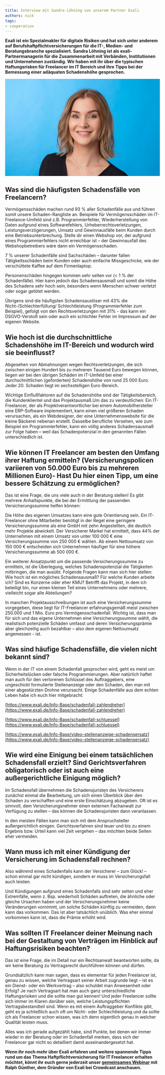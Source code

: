 ```yaml
---
title: Interview mit Sandra Löhning von unserem Partner Exali
authors: nick
tags:
- cooperation
---
```


**Exali ist ein Spezialmakler für digitale Risiken und hat sich unter anderem auf Berufshaftpflichtversicherungen für die IT-, Medien- und Beratungsbranche spezialisiert. Sandra Löhning ist als exali-Partnermanagerin für die Zusammenarbeit mit Verbänden, Institutionen und Unternehmen zuständig. Wir haben mit ihr über die typischen Haftungsrisken für Freelancer im IT Bereich und ihre Tipps bei der Bemessung einer adäquaten Schadenshöhe gesprochen.**

<!--truncate-->

![](Bild1--1--2.jpg)

## Was sind die häufigsten Schadensfälle von Freelancern?

Vermögensschäden machen rund 93 % aller Schadenfälle aus und führen somit unsere Schaden-Rangliste an. Beispiele für Vermögensschäden im IT-Freelance-Umfeld sind z.B. Programmierfehler, Wiederherstellung von Daten aufgrund eines Softwarefehlers, Urheberrechtsverletzungen, Leistungsverzögerungen, Umsatz und Gewinnausfälle beim Kunden durch eine Betriebsunterbrechung. Stelle dir einen Webshop vor, der aufgrund eines Programmierfehlers nicht erreichbar ist – der Gewinnausfall des Webshopbetreibers wäre dann ein Vermögensschaden.

7 % unserer Schadenfälle sind Sachschäden – darunter fallen Tätigkeitsschäden beim Kunden oder auch einfache Missgeschicke, wie der verschüttete Kaffee auf dem Firmenlaptop.

Personenschäden hingegen kommen sehr selten vor (\< 1 % der Schadenfälle). Hier kann jedoch das Schadensausmaß und somit die Höhe des Schadens sehr hoch sein, besonders wenn Menschen schwer verletzt oder sogar getötet werden.

Übrigens sind die häufigsten Schadensauslöser mit 43% die Nicht-/Schlechterfüllung/ Schlechtleistung (Programmierfehler zum Beispiel), gefolgt von den Rechtsverletzungen mit 31% - das kann ein DSGVO-Verstoß sein oder auch ein schlichter Fehler im Impressum auf der eigenen Website.

## Wie hoch ist die durchschnittliche Schadenshöhe im IT-Bereich und wodurch wird sie beeinflusst?

Abgesehen von Abmahnungen wegen Rechtsverletzungen, die sich zwischen einigen Hundert bis zu mehreren Tausend Euro bewegen können, liegen wir bei den übrigen Schäden im IT-Umfeld bei einer durchschnittlichen (geforderten) Schadenshöhe von rund 25 000 Euro. Jeder 20. Schaden liegt im sechsstelligen Euro-Bereich.

Wichtige Einflußfaktoren auf die Schadenshöhe sind der Tätigkeitsbereich, die Kundenklientel und das Projektausmaß.Um das zu verdeutlichen: Ein IT-Freelancer, der als Projektverantwortlicher bei einem Automobilhersteller eine ERP-Software implementiert, kann einen viel größeren Schaden verursachen, als ein Webdesigner, der eine Unternehmenswebsite für die kleine Bäckerei nebenan erstellt. Dasselbe berufliche Versehen, wie zum Beispiel ein Programmierfehler, kann ein völlig anderes Schadensausmaß zur Folge haben – weil das Schadenpotenzial in den genannten Fällen unterschiedlich ist.

## Wie können IT Freelancer am besten den Umfang ihrer Haftung ermitteln? (Versicherungspolicen variieren von 50.000 Euro bis zu mehreren Millionen Euro)- Hast Du hier einen Tipp, um eine bessere Schätzung zu ermöglichen?

Das ist eine Frage, die uns viele auch in der Beratung stellen! Es gibt mehrere Anhaltspunkte, die bei der Ermittlung der passenden Versicherungssumme helfen können:

Die Höhe des eigenen Umsatzes kann eine gute Orientierung sein. Ein IT-Freelancer ohne Mitarbeiter benötigt in der Regel eine geringere Versicherungssumme als eine GmbH mit zehn Angestellten, die deutlich mehr Projekte abwickelt. Der Versicherer Markel hat ermittelt, dass 44% der Unternehmen mit einem Umsatz von unter 100 000 € eine Versicherungssumme von 250 000 € wählen. Ab einem Nettoumsatz von 150 000 € entscheiden sich Unternehmen häufiger für eine höhere Versicherungssumme ab 500 000 €.

Ein weiterer Ansatzpunkt um die passende Versicherungssumme zu ermitteln, ist die Überlegung, welches Schadenspotenzial die Tätigkeiten mitbringen, die man ausübt. Folgende Fragen kann man sich hier stellen: Wie hoch ist ein mögliches Schadensausmaß? Für welche Kunden arbeite ich? Sind es Konzerne oder eher KMU? Betrifft das Projekt, in dem ich beteiligt bin, nur einen kleinen Teil eines Unternehmens oder mehrere, vielleicht sogar alle Abteilungen?

In manchen Projektausschreibungen ist auch eine Versicherungssumme vorgegeben, diese liegt für IT-Freelancer erfahrungsgemäß meist zwischen 250.000 und 1 Mio. Euro pro Vermögensschadenfall. Wichtig ist, dass man für sich und das eigene Unternehmen eine Versicherungssumme wählt, die realistisch potenzielle Schäden umfasst und deren Versicherungsprämie aber gleichzeitig auch bezahlbar – also dem eigenen Nettoumsatz angemessen - ist.

## Was sind häufige Schadensfälle, die vielen nicht bekannt sind?

Wenn in der IT von einem Schadenfall gesprochen wird, geht es meist um Sicherheitslücken oder falsche Programmierungen. Aber natürlich haftet man auch für den verlorenen Schlüssel des Auftraggebers, eine ungeschickt formulierte Stellenanzeige oder den Schaden, den man mit einer abgestürzten Drohne verursacht. Einige Schadenfälle aus dem echten Leben habe ich euch hier mitgebracht:

[https://www.exali.de/Info-Base/schadenfall-zahlendreher](https://www.exali.de/Info-Base/schadenfall-zahlendreher)

[https://www.exali.de/Info-Base/schadenfall-schluessel](https://www.exali.de/Info-Base/schadenfall-schluessel)

[https://www.exali.de/Info-Base/video-stellenanzeige-schadensersatz](https://www.exali.de/Info-Base/video-stellenanzeige-schadensersatz)

## Wie wird eine Einigung bei einem tatsächlichen Schadensfall erzielt? Sind Gerichtsverfahren obligatorisch oder ist auch eine außergerichtliche Einigung möglich?

Im Schadensfall übernehmen die Schadensjuristen des Versicherers zunächst einmal die Bearbeitung, um sich einen Überblick über den Schaden zu verschaffen und eine erste Einschätzung abzugeben. Oft ist es sinnvoll, dem Versicherungsnehmer einen externen Fachanwalt zur Verfügung zu stellen – das können die Schadensjuristen dann veranlassen.

In den meisten Fällen kann man sich mit dem Anspruchsteller außergerichtlich einigen. Gerichtsverfahren sind teuer und bis zu einem Ergebnis bzw. Urteil kann viel Zeit vergehen – das möchten beide Seiten eher vermeiden.

## Wann muss ich mit einer Kündigung der Versicherung im Schadensfall rechnen?

Also während eines Schadenfalls kann der Versicherer – zum Glück! – schon einmal gar nicht kündigen, sondern er muss im Versicherungsfall auch leisten.

Und Kündigungen aufgrund eines Schadenfalls sind sehr selten und eher Extremfälle, wenn z. Bsp. wiederholt Schäden auftreten, die ähnliche oder gleiche Ursachen haben und der Versicherungsnehmer keine Veränderungen vornimmt, um solche Schäden künftig zu vermeiden, dann kann das vorkommen. Das ist aber tatsächlich unüblich. Was eher einmal vorkommen kann ist, dass die Prämie erhöht wird.

## Was sollten IT Freelancer deiner Meinung nach bei der Gestaltung von Verträgen im Hinblick auf Haftungsrisiken beachten?

Das ist eine Frage, die im Detail nur ein Rechtsanwalt beantworten sollte, da wir keine Beratung zu Vertragsrecht durchführen können und dürfen.

Grundsätzlich kann man sagen, dass es elementar für jeden Freelancer ist, genau zu wissen, welche Vertragsart seiner Arbeit zugrunde liegt – ist es ein Dienst- oder ein Werkvertrag – also schuldet man Anwesenheit oder Erfolg? Je nach Vertragsart hat man auch ganz unterschiedliche Haftungsrisiken und die sollte man gut kennen! Und jeder Freelancer sollte sich immer im Klaren darüber sein, welche Leistungspflichten Vertragsbestandteil sind. Wenn es mit einem Auftraggeber Konflikte gibt, geht es ja schließlich auch oft um Nicht- oder Schlechtleistung und da sollte ich als Freelancer schon wissen, was ich denn eigentlich genau in welcher Qualität leisten muss.

Alles was ich gerade aufgezählt habe, sind Punkte, bei denen wir immer wieder in der Beratung oder im Schadenfall merken, dass sich der Freelancer gar nicht so detailliert damit auseinandergesetzt hat.

**Wenn ihr noch mehr über Exali erfahren und weitere spannende Tipps rund um das Thema Haftpflichtversicherung für IT Freelancer erhalten möchtet, könnt ihr euch gerne jederzeit unser [gemeinsames Webinar](https://www.crowdcast.io/e/uplinkexaliinsurances) mit Ralph Günther, dem Gründer von Exali bei Crowdcast anschauen.**
